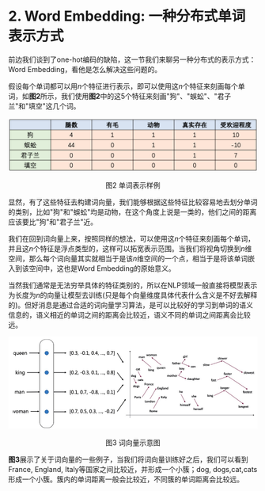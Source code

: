 # 2. Word Embedding: 一种分布式单词表示方式

前边我们谈到了one-hot编码的缺陷，这一节我们来聊另一种分布式的表示方式：Word Embedding，看他是怎么解决这些问题的。

假设每个单词都可以用$n$个特征进行表示，即可以使用这$n$个特征来刻画每个单词，如**图2**所示，我们使用**图2**中的这5个特征来刻画"狗"、"蜈蚣"、"君子兰"和"填空"这几个词。

![image-20210430155522371](https://raw.githubusercontent.com/1649759610/images_for_blog/master/image-20210430155522371.png)

<center>图2 单词表示样例</center>

显然，有了这些特征去构建词向量，我们能够根据这些特征比较容易地去划分单词的类别，比如"狗"和"蜈蚣"均是动物，在这个角度上说是一类的，他们之间的距离应该要比"狗"和"君子兰"近。

我们在回到词向量上来，按照同样的想法，可以使用这$n$个特征来刻画每个单词，并且这$n$个特征是浮点类型的，这样可以拓宽表示范围。当我们将视角切换到$n$维空间，那么每个词向量其实就相当于是该$n$维空间的一个点，相当于是将该单词嵌入到该空间中，这也是Word Embedding的原始意义。

当然我们通常是无法穷举具体的特征类别的，所以在NLP领域一般直接将模型表示为长度为$n$的向量让模型去训练(只是每个向量维度具体代表什么含义是不好去解释的)。但好消息是通过合适的词向量学习算法，是可以比较好的学习到单词的语义信息的，语义相近的单词之间的距离会比较近，语义不同的单词之间距离会比较远。

![image-20210430162141027](https://raw.githubusercontent.com/1649759610/images_for_blog/master/image-20210430162141027.png)

<center>图3 词向量示意图 </center>

**图3**展示了关于词向量的一些例子，当我们将词向量训练好之后，我们可以看到France, England, Italy等国家之间比较近，并形成一个小簇；dog, dogs,cat,cats形成一个小簇。簇内的单词距离一般会比较近，不同簇的单词距离会比较远。
